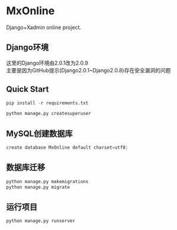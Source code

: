 # MxOnline
Django+Xadmin online project.  

## Django环境
这里的Django环境由2.0.1改为2.0.9  
主要是因为GitHub提示(Django2.0.1~Django2.0.8)存在安全漏洞的问题  

## Quick Start  
```py
pip install -r requirements.txt

python manage.py createsuperuser

```

##  MySQL创建数据库  
```py
create database MxOnline default charset=utf8;
```

## 数据库迁移
```py
python manage.py makemigrations
python manage.py migrate
```

## 运行项目
```py
python manage.py runserver 
```

